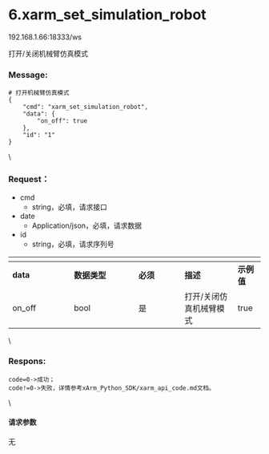 # 6.xarm\_set\_simulation\_robot

192.168.1.66:18333/ws

打开/关闭机械臂仿真模式

### Message: <a href="#message" id="message"></a>

```applescript
# 打开机械臂仿真模式
{
    "cmd": "xarm_set_simulation_robot",
    "data": {
        "on_off": true
    },
    "id": "1"
}
```

\


### Request： <a href="#request" id="request"></a>

* cmd
  * string，必填，请求接口
* date
  * Application/json，必填，请求数据
* id
  * string，必填，请求序列号

<table data-header-hidden><thead><tr><th width="107"></th><th width="113"></th><th width="76"></th><th></th><th></th></tr></thead><tbody><tr><td><strong>data</strong></td><td><strong>数据类型</strong></td><td><strong>必须</strong></td><td><strong>描述</strong></td><td><strong>示例值</strong></td></tr><tr><td>on_off</td><td>bool</td><td>是</td><td>打开/关闭仿真机械臂模式</td><td>true</td></tr></tbody></table>

\


### Respons: <a href="#respons" id="respons"></a>

```clean
code=0->成功；
code!=0->失败，详情参考xArm_Python_SDK/xarm_api_code.md文档。
```

\


#### 请求参数

无
